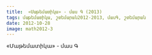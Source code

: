 ```yaml
---
title:  «Մաթեմատիկա» - մաս Գ (2013)
tags: մաթեմատիկա, շտեմարան2012-2013, մասԳ, շտեմարան
date: 2012-10-28
image: math2012-3
---
```



«Մաթեմատիկա» - մաս Գ